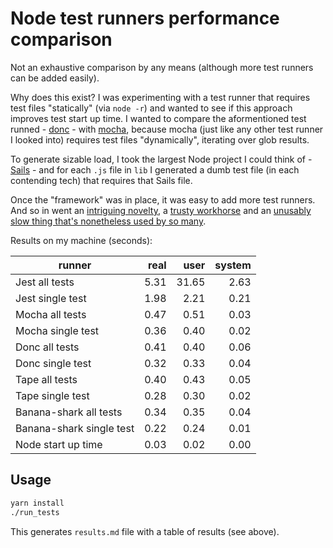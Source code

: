 # Node test runners performance comparison

Not an exhaustive comparison by any means (although more test runners can be added easily).

Why does this exist? I was experimenting with a test runner that requires test files "statically" (via `node -r`) and wanted to see if this approach improves test start up time. I wanted to compare the aformentioned test runned - [donc](https://github.com/artemave/donc) - with [mocha](https://github.com/mochajs/mocha), because mocha (just like any other test runner I looked into) requires test files "dynamically", iterating over glob results.

To generate sizable load, I took the largest Node project I could think of - [Sails](https://sailsjs.com/) - and for each `.js` file in `lib` I generated a dumb test file (in each contending tech) that requires that Sails file.

Once the "framework" was in place, it was easy to add more test runners. And so in went an [intriguing novelty](https://github.com/featurist/banana-shark), a  [trusty workhorse](https://github.com/substack/tape) and an [unusably slow thing that's nonetheless used by so many](https://jestjs.io/).

Results on my machine (seconds):

| runner | real | user | system |
| ------ | ----:| ----:| ------:|
|Jest all tests|5.31|31.65|2.63|
|Jest single test|1.98|2.21|0.21|
|Mocha all tests|0.47|0.51|0.03|
|Mocha single test|0.36|0.40|0.02|
|Donc all tests|0.41|0.40|0.06|
|Donc single test|0.32|0.33|0.04|
|Tape all tests|0.40|0.43|0.05|
|Tape single test|0.28|0.30|0.02|
|Banana-shark all tests|0.34|0.35|0.04|
|Banana-shark single test|0.22|0.24|0.01|
|Node start up time|0.03|0.02|0.00|

## Usage

```bash
yarn install
./run_tests
```

This generates `results.md` file with a table of results (see above).
